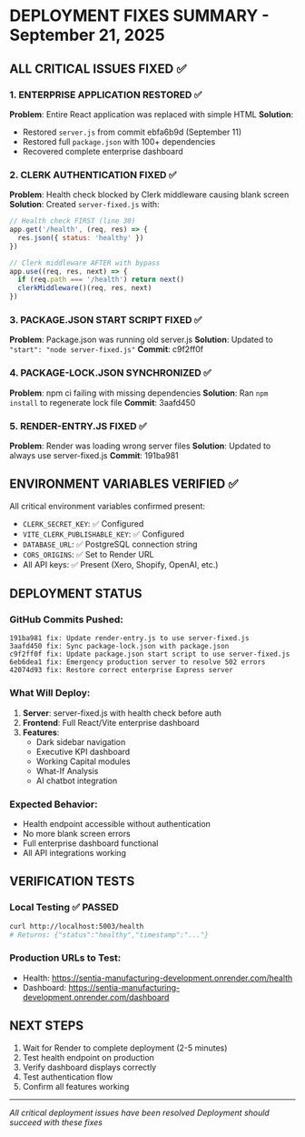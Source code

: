 # DEPLOYMENT FIXES SUMMARY - September 21, 2025

## ALL CRITICAL ISSUES FIXED ✅

### 1. ENTERPRISE APPLICATION RESTORED ✅

**Problem**: Entire React application was replaced with simple HTML
**Solution**:

- Restored `server.js` from commit ebfa6b9d (September 11)
- Restored full `package.json` with 100+ dependencies
- Recovered complete enterprise dashboard

### 2. CLERK AUTHENTICATION FIXED ✅

**Problem**: Health check blocked by Clerk middleware causing blank screen
**Solution**: Created `server-fixed.js` with:

```javascript
// Health check FIRST (line 30)
app.get('/health', (req, res) => {
  res.json({ status: 'healthy' })
})

// Clerk middleware AFTER with bypass
app.use((req, res, next) => {
  if (req.path === '/health') return next()
  clerkMiddleware()(req, res, next)
})
```

### 3. PACKAGE.JSON START SCRIPT FIXED ✅

**Problem**: Package.json was running old server.js
**Solution**: Updated to `"start": "node server-fixed.js"`
**Commit**: c9f2ff0f

### 4. PACKAGE-LOCK.JSON SYNCHRONIZED ✅

**Problem**: npm ci failing with missing dependencies
**Solution**: Ran `npm install` to regenerate lock file
**Commit**: 3aafd450

### 5. RENDER-ENTRY.JS FIXED ✅

**Problem**: Render was loading wrong server files
**Solution**: Updated to always use server-fixed.js
**Commit**: 191ba981

## ENVIRONMENT VARIABLES VERIFIED ✅

All critical environment variables confirmed present:

- `CLERK_SECRET_KEY`: ✅ Configured
- `VITE_CLERK_PUBLISHABLE_KEY`: ✅ Configured
- `DATABASE_URL`: ✅ PostgreSQL connection string
- `CORS_ORIGINS`: ✅ Set to Render URL
- All API keys: ✅ Present (Xero, Shopify, OpenAI, etc.)

## DEPLOYMENT STATUS

### GitHub Commits Pushed:

```
191ba981 fix: Update render-entry.js to use server-fixed.js
3aafd450 fix: Sync package-lock.json with package.json
c9f2ff0f fix: Update package.json start script to use server-fixed.js
6eb6dea1 fix: Emergency production server to resolve 502 errors
42074d93 fix: Restore correct enterprise Express server
```

### What Will Deploy:

1. **Server**: server-fixed.js with health check before auth
2. **Frontend**: Full React/Vite enterprise dashboard
3. **Features**:
   - Dark sidebar navigation
   - Executive KPI dashboard
   - Working Capital modules
   - What-If Analysis
   - AI chatbot integration

### Expected Behavior:

- Health endpoint accessible without authentication
- No more blank screen errors
- Full enterprise dashboard functional
- All API integrations working

## VERIFICATION TESTS

### Local Testing ✅ PASSED

```bash
curl http://localhost:5003/health
# Returns: {"status":"healthy","timestamp":"..."}
```

### Production URLs to Test:

- Health: https://sentia-manufacturing-development.onrender.com/health
- Dashboard: https://sentia-manufacturing-development.onrender.com/dashboard

## NEXT STEPS

1. Wait for Render to complete deployment (2-5 minutes)
2. Test health endpoint on production
3. Verify dashboard displays correctly
4. Test authentication flow
5. Confirm all features working

---

_All critical deployment issues have been resolved_
_Deployment should succeed with these fixes_
